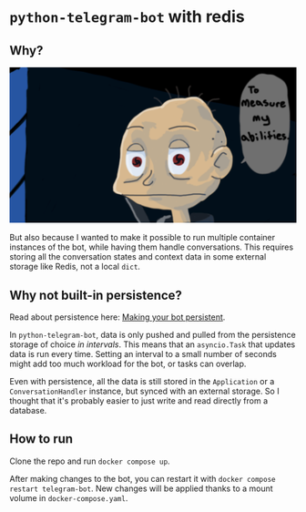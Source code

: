 # `python-telegram-bot` with redis

## Why?

![To measure my abilities](static/to_measure_my_abilities.png)

But also because I wanted to make it possible to run multiple container instances of the bot,
while having them handle conversations. This requires storing all the conversation states and
context data in some external storage like Redis, not a local `dict`.

## Why not built-in persistence?

Read about persistence here: [Making your bot persistent](https://github.com/python-telegram-bot/python-telegram-bot/wiki/Making-your-bot-persistent).

In `python-telegram-bot`, data is only pushed and pulled from the persistence storage of choice
*in intervals*. This means that an `asyncio.Task` that updates data is run every time. Setting an
interval to a small number of seconds might add too much workload for the bot, or tasks can overlap.

Even with persistence, all the data is still stored in the `Application` or a `ConversationHandler`
instance, but synced with an external storage. So I thought that it's probably easier to just write
and read directly from a database.

## How to run

Clone the repo and run `docker compose up`.

After making changes to the bot, you can restart it with `docker compose restart telegram-bot`. New changes will be applied thanks to a mount volume in `docker-compose.yaml`.
